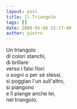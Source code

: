 ```yaml
---
layout: post
title: Il Triangolo
tags: []
date: 2009-05-06 15:17:00
author: pietro
---
```

Un triangolo<br/>di colori stanchi,<br/>di brillare<br/>verso i falsi fiori<br/>o sogni o per sé stessi,<br/>si poggian l'un sull'altro,<br/>si piangono<br/>e li piange anche lei,<br/>nel triangolo.

